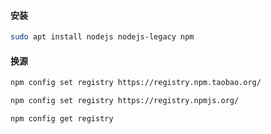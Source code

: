#### 安装
```bash
sudo apt install nodejs nodejs-legacy npm
```
#### 换源
```bash
npm config set registry https://registry.npm.taobao.org/

npm config set registry https://registry.npmjs.org/

npm config get registry
```
